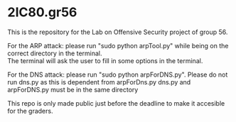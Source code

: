 # 2IC80.gr56
This is the repository for the Lab on Offensive Security project of group 56.  
  
For the ARP attack: please run "sudo python arpTool.py" while being on the correct directory in the terminal.  
The terminal will ask the user to fill in some options in the terminal.   
  
For the DNS attack: please run "sudo python arpForDNS.py". Please do not run dns.py as this is dependent from arpForDns.py
dns.py and arpForDNS.py must be in the same directory
   
This repo is only made public just before the deadline to make it accesible for the graders.
